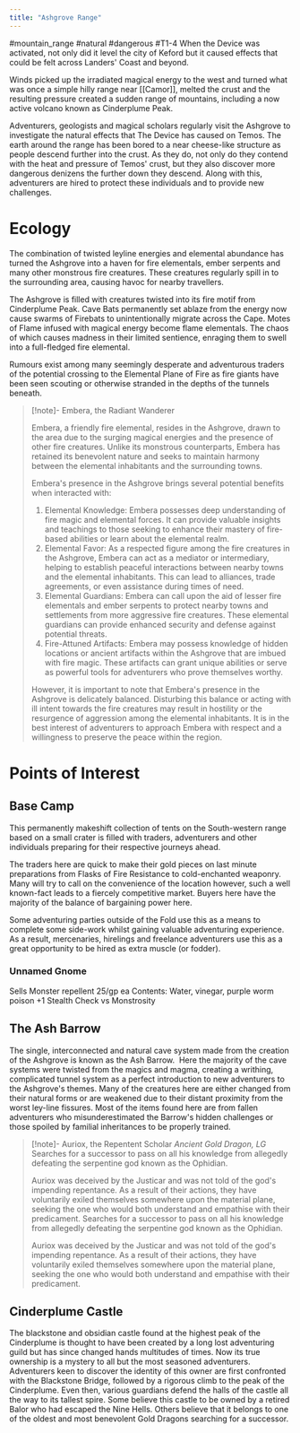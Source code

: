 ```yaml
---
title: "Ashgrove Range"
---
```


#mountain_range #natural #dangerous #T1-4
When the Device was activated, not only did it level the city of Keford but it caused effects that could be felt across Landers' Coast and beyond.

Winds picked up the irradiated magical energy to the west and turned what was once a simple hilly range near [[Camor]], melted the crust and the resulting pressure created a sudden range of mountains, including a now active volcano known as Cinderplume Peak.

Adventurers, geologists and magical scholars regularly visit the Ashgrove to investigate the natural effects that The Device has caused on Temos. The earth around the range has been bored to a near cheese-like structure as people descend further into the crust. As they do, not only do they contend with the heat and pressure of Temos' crust, but they also discover more dangerous denizens the further down they descend. Along with this, adventurers are hired to protect these individuals and to provide new challenges.

# Ecology

The combination of twisted leyline energies and elemental abundance has turned the Ashgrove into a haven for fire elementals, ember serpents and many other monstrous fire creatures. These creatures regularly spill in to the surrounding area, causing havoc for nearby travellers.

The Ashgrove is filled with creatures twisted into its fire motif from Cinderplume Peak. Cave Bats permanently set ablaze from the energy now cause swarms of Firebats to unintentionally migrate across the Cape. Motes of Flame infused with magical energy become flame elementals. The chaos of which causes madness in their limited sentience, enraging them to swell into a full-fledged fire elemental.

Rumours exist among many seemingly desperate and adventurous traders of the potential crossing to the Elemental Plane of Fire as fire giants have been seen scouting or otherwise stranded in the depths of the tunnels beneath.

> [!note]- Embera, the Radiant Wanderer
> 
> Embera, a friendly fire elemental, resides in the Ashgrove, drawn to the area due to the surging magical energies and the presence of other fire creatures. Unlike its monstrous counterparts, Embera has retained its benevolent nature and seeks to maintain harmony between the elemental inhabitants and the surrounding towns.
> 
> Embera's presence in the Ashgrove brings several potential benefits when interacted with:
> 
> 1. Elemental Knowledge: Embera possesses deep understanding of fire magic and elemental forces. It can provide valuable insights and teachings to those seeking to enhance their mastery of fire-based abilities or learn about the elemental realm.
> 2. Elemental Favor: As a respected figure among the fire creatures in the Ashgrove, Embera can act as a mediator or intermediary, helping to establish peaceful interactions between nearby towns and the elemental inhabitants. This can lead to alliances, trade agreements, or even assistance during times of need.
> 3. Elemental Guardians: Embera can call upon the aid of lesser fire elementals and ember serpents to protect nearby towns and settlements from more aggressive fire creatures. These elemental guardians can provide enhanced security and defense against potential threats.
> 4. Fire-Attuned Artifacts: Embera may possess knowledge of hidden locations or ancient artifacts within the Ashgrove that are imbued with fire magic. These artifacts can grant unique abilities or serve as powerful tools for adventurers who prove themselves worthy.
> 
> However, it is important to note that Embera's presence in the Ashgrove is delicately balanced. Disturbing this balance or acting with ill intent towards the fire creatures may result in hostility or the resurgence of aggression among the elemental inhabitants. It is in the best interest of adventurers to approach Embera with respect and a willingness to preserve the peace within the region.
# Points of Interest

## Base Camp

This permanently makeshift collection of tents on the South-western range based on a small crater is filled with traders, adventurers and other individuals preparing for their respective journeys ahead.

The traders here are quick to make their gold pieces on last minute preparations from Flasks of Fire Resistance to cold-enchanted weaponry. Many will try to call on the convenience of the location however, such a well known-fact leads to a fiercely competitive market. Buyers here have the majority of the balance of bargaining power here.

Some adventuring parties outside of the Fold use this as a means to complete some side-work whilst gaining valuable adventuring experience. As a result, mercenaries, hirelings and freelance adventurers use this as a great opportunity to be hired as extra muscle (or fodder).

### Unnamed Gnome

Sells Monster repellent 25/gp ea
Contents: Water, vinegar, purple worm poison
+1 Stealth Check vs Monstrosity

## The Ash Barrow

The single, interconnected and natural cave system made from the creation of the Ashgrove is known as the Ash Barrow.  Here the majority of the cave systems were twisted from the magics and magma, creating a writhing, complicated tunnel system as a perfect introduction to new adventurers to the Ashgrove's themes. Many of the creatures here are either changed from their natural forms or are weakened due to their distant proximity from the worst ley-line fissures. Most of the items found here are from fallen adventurers who misunderestimated the Barrow's hidden challenges or those spoiled by familial inheritances to be properly trained.

> [!note]- Auriox, the Repentent Scholar
> *Ancient Gold Dragon, LG*
> Searches for a successor to pass on all his knowledge from allegedly defeating the serpentine god known as the Ophidian.
> 
> Auriox was deceived by the Justicar and was not told of the god's impending repentance. As a result of their actions, they have voluntarily exiled themselves somewhere upon the material plane, seeking the one who would both understand and empathise with their predicament.
> Searches for a successor to pass on all his knowledge from allegedly defeating the serpentine god known as the Ophidian.
> 
> Auriox was deceived by the Justicar and was not told of the god's impending repentance. As a result of their actions, they have voluntarily exiled themselves somewhere upon the material plane, seeking the one who would both understand and empathise with their predicament.

## Cinderplume Castle

The blackstone and obsidian castle found at the highest peak of the Cinderplume is thought to have been created by a long lost adventuring guild but has since changed hands multitudes of times. Now its true ownership is a mystery to all but the most seasoned adventurers. Adventurers keen to discover the identity of this owner are first confronted with the Blackstone Bridge, followed by a rigorous climb to the peak of the Cinderplume. Even then, various guardians defend the halls of the castle all the way to its tallest spire. Some believe this castle to be owned by a retired Balor who had escaped the Nine Hells. Others believe that it belongs to one of the oldest and most benevolent Gold Dragons searching for a successor.